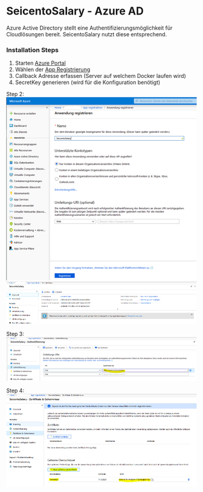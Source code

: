 # SeicentoSalary - Azure AD
Azure Active Directory stellt eine Authentifizierungsmöglichkeit für Cloudlösungen bereit. SeicentoSalary nutzt diese entsprechend.        


### Installation Steps
1. Starten [Azure Portal](https://portal.azure.com) 
3. Wählen der [App Registrierung](https://portal.azure.com/#blade/Microsoft_AAD_IAM/ActiveDirectoryMenuBlade/RegisteredAppsPreview)
4. Callback Adresse erfassen (Server auf welchem Docker laufen wird)
5. SecretKey generieren (wird für die Konfiguration benötigt)

Step 2:   
![Azureapp Registration](https://github.com/jmurighub/SeicentoSalary/blob/master/docs/images/azure_appreg_step1.png "Azureapp Registration")   
![Azureapp Registration](https://github.com/jmurighub/SeicentoSalary/blob/master/docs/images/azure_appreg_step2.png "Azureapp Registration")

Step 3:   
![Azureapp URL](https://github.com/jmurighub/SeicentoSalary/blob/master/docs/images/azure_appreg_step3.png "Azureapp URL")

Step 4:   
![Azureapp secret](https://github.com/jmurighub/SeicentoSalary/blob/master/docs/images/azure_appreg_step4.png "Azureapp secret")

